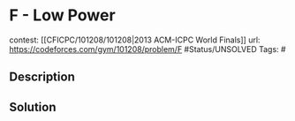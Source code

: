 # F - Low Power

contest: [[CFICPC/101208/101208|2013 ACM-ICPC World Finals]]
url: https://codeforces.com/gym/101208/problem/F
#Status/UNSOLVED
Tags: #

## Description

## Solution

